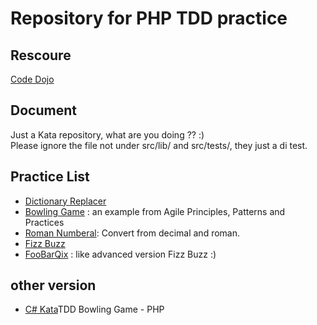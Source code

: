# Repository for PHP TDD practice

## Rescoure
[Code Dojo](http://codingdojo.org/kata/)

## Document
Just a Kata repository, what are you doing ?? :)  
Please ignore the file not under src/lib/ and src/tests/, they just a di test.

## Practice List
 * [Dictionary Replacer](http://codingdojo.org/kata/DictionaryReplacer/) 
 * [Bowling Game](http://codingdojo.org/kata/Bowling/) : an example from Agile Principles, Patterns and Practices 
 * [Roman Numberal](http://codingdojo.org/kata/RomanNumerals/): Convert from decimal and roman.
 * [Fizz Buzz](http://codingdojo.org/kata/FizzBuzz/)
 * [FooBarQix](http://codingdojo.org/kata/FooBarQix/) : like advanced version Fizz Buzz :)

## other version
 * [C# Kata](https://github.com/Hendryboyz/CSharpKata)TDD Bowling Game - PHP

